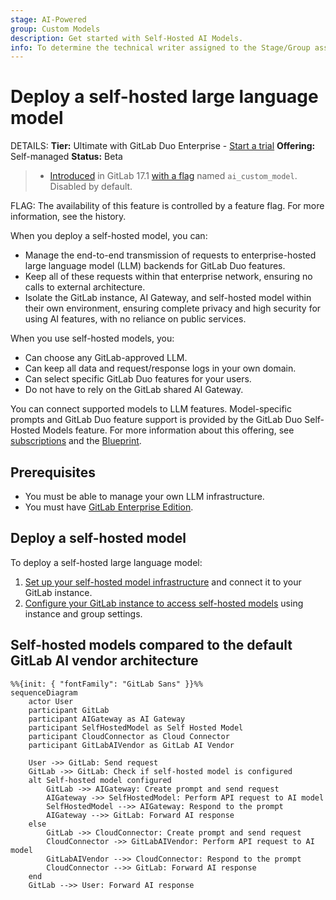 ```yaml
---
stage: AI-Powered
group: Custom Models
description: Get started with Self-Hosted AI Models.
info: To determine the technical writer assigned to the Stage/Group associated with this page, see https://handbook.gitlab.com/handbook/product/ux/technical-writing/#assignments
---
```


# Deploy a self-hosted large language model

DETAILS:
**Tier:** Ultimate with GitLab Duo Enterprise - [Start a trial](https://about.gitlab.com/solutions/gitlab-duo-pro/sales/?type=free-trial)
**Offering:** Self-managed
**Status:** Beta

> - [Introduced](https://gitlab.com/groups/gitlab-org/-/epics/12972) in GitLab 17.1 [with a flag](../../administration/feature_flags.md) named `ai_custom_model`. Disabled by default.

FLAG:
The availability of this feature is controlled by a feature flag.
For more information, see the history.

When you deploy a self-hosted model, you can:

- Manage the end-to-end transmission of requests to enterprise-hosted large
  language model (LLM) backends for GitLab Duo features.
- Keep all of these requests within that enterprise network, ensuring no calls
  to external architecture.
- Isolate the GitLab instance, AI Gateway, and self-hosted model within their own
  environment, ensuring complete privacy and high security for using AI features, with
  no reliance on public services.

When you use self-hosted models, you:

- Can choose any GitLab-approved LLM.
- Can keep all data and request/response logs in your own domain.
- Can select specific GitLab Duo features for your users.
- Do not have to rely on the GitLab shared AI Gateway.

You can connect supported models to LLM features. Model-specific prompts
and GitLab Duo feature support is provided by the GitLab Duo Self-Hosted Models
feature. For more information about this offering, see
[subscriptions](../../subscriptions/self_managed/index.md) and the
[Blueprint](https://handbook.gitlab.com/handbook/engineering/architecture/design-documents/custom_models/).

## Prerequisites

- You must be able to manage your own LLM infrastructure.
- You must have [GitLab Enterprise Edition](../../administration/license.md).

## Deploy a self-hosted model

To deploy a self-hosted large language model:

1. [Set up your self-hosted model infrastructure](../../administration/self_hosted_models/install_infrastructure.md) and connect it to your GitLab instance.
1. [Configure your GitLab instance to access self-hosted models](../../administration/self_hosted_models/configure_duo_features.md) using instance and group settings.

## Self-hosted models compared to the default GitLab AI vendor architecture

```mermaid
%%{init: { "fontFamily": "GitLab Sans" }}%%
sequenceDiagram
    actor User
    participant GitLab
    participant AIGateway as AI Gateway
    participant SelfHostedModel as Self Hosted Model
    participant CloudConnector as Cloud Connector
    participant GitLabAIVendor as GitLab AI Vendor

    User ->> GitLab: Send request
    GitLab ->> GitLab: Check if self-hosted model is configured
    alt Self-hosted model configured
        GitLab ->> AIGateway: Create prompt and send request
        AIGateway ->> SelfHostedModel: Perform API request to AI model
        SelfHostedModel -->> AIGateway: Respond to the prompt
        AIGateway -->> GitLab: Forward AI response
    else
        GitLab ->> CloudConnector: Create prompt and send request
        CloudConnector ->> GitLabAIVendor: Perform API request to AI model
        GitLabAIVendor -->> CloudConnector: Respond to the prompt
        CloudConnector -->> GitLab: Forward AI response
    end
    GitLab -->> User: Forward AI response
```

